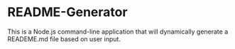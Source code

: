 # README-Generator
This is a Node.js command-line application that will dynamically generate a READEME.md file based on user input.
